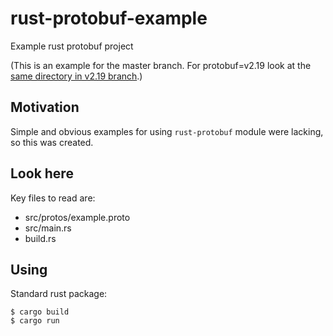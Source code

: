 # rust-protobuf-example

Example rust protobuf project

(This is an example for the master branch. For protobuf=v2.19 look at the
[same directory in v2.19 branch](https://github.com/stepancheg/rust-protobuf/tree/v2.19/protobuf-examples).)

## Motivation

Simple and obvious examples for using `rust-protobuf` module were lacking, so this was created.

## Look here

Key files to read are:

* src/protos/example.proto
* src/main.rs
* build.rs

## Using

Standard rust package:
```
$ cargo build
$ cargo run
```
